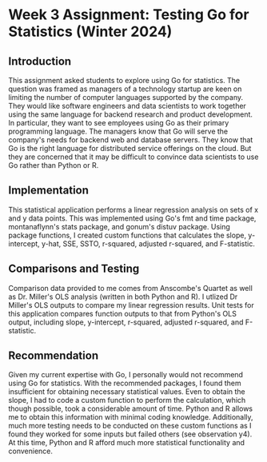 # Week 3 Assignment: Testing Go for Statistics (Winter 2024)
## Introduction
This assignment asked students to explore using Go for statistics. The question was framed as managers of a technology startup are keen on limiting the number of computer languages supported by the company. They would like software engineers and data scientists to work together using the same language for backend research and product development. In particular, they want to see employees using Go as their primary programming language. The managers know that Go will serve the company's needs for backend web and database servers. They know that Go is the right language for distributed service offerings on the cloud. But they are concerned that it may be difficult to convince data scientists to use Go rather than Python or R.
## Implementation
This statistical application performs a linear regression analysis on sets of x and y data points. This was implemented using Go's fmt and time package, montanaflynn's stats package, and gonum's distuv package. Using package functions, I created custom functions that calculates the slope, y-intercept, y-hat, SSE, SSTO, r-squared, adjusted r-squared, and F-statistic.
## Comparisons and Testing
Comparison data provided to me comes from Anscombe's Quartet as well as Dr. Miller's OLS analysis (written in both Python and R). I utlized Dr Miller's OLS outputs to compare my linear regression results. Unit tests for this application compares function outputs to that from Python's OLS output, including slope, y-intercept, r-squared, adjusted r-squared, and F-statistic.
## Recommendation
Given my current expertise with Go, I personally would not recommend using Go for statistics. With the recommended packages, I found them insufficient for obtaining necessary statistical values. Even to obtain the slope, I had to code a custom function to perform the calculation, which though possible, took a considerable amount of time. Python and R allows me to obtain this information with minimal coding knowledge. Additionally, much more testing needs to be conducted on these custom functions as I found they worked for some inputs but failed others (see observation y4). At this time, Python and R afford much more statistical functionality and convenience.

